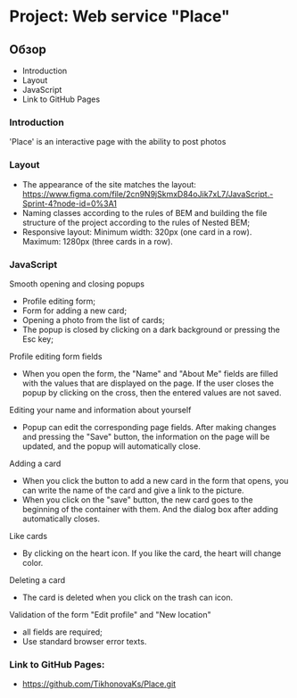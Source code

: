 # Project: Web service "Place"

## Обзор
* Introduction
* Layout
* JavaScript
* Link to GitHub Pages

### Introduction
'Place' is an interactive page with the ability to post photos

### Layout
* The appearance of the site matches the layout: 
https://www.figma.com/file/2cn9N9jSkmxD84oJik7xL7/JavaScript.-Sprint-4?node-id=0%3A1
* Naming classes according to the rules of BEM and building the file structure of the project according to the rules of Nested BEM;
* Responsive layout: Minimum width: 320px (one card in a row). Maximum: 1280px (three cards in a row).

### JavaScript
Smooth opening and closing popups
* Profile editing form;
* Form for adding a new card;
* Opening a photo from the list of cards;
* The popup is closed by clicking on a dark background or pressing the Esc key;

Profile editing form fields
* When you open the form, the "Name" and "About Me" fields are filled with the values that are displayed on the page. If the user closes the popup by clicking on the cross, then the entered values are not saved.

Editing your name and information about yourself
* Popup can edit the corresponding page fields. After making changes and pressing the "Save" button, the information on the page will be updated, and the popup will automatically close.

Adding a card
* When you click the button to add a new card in the form that opens, you can write the name of the card and give a link to the picture.
* When you click on the "save" button, the new card goes to the beginning of the container with them. And the dialog box after adding automatically closes.

Like cards
* By clicking on the heart icon. If you like the card, the heart will change color.

Deleting a card
* The card is deleted when you click on the trash can icon.

Validation of the form "Edit profile" and "New location"
* all fields are required;
* Use standard browser error texts.

### Link to GitHub Pages:
* https://github.com/TikhonovaKs/Place.git
